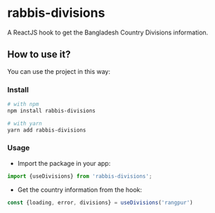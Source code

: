 # rabbis-divisions

A ReactJS hook to get the Bangladesh  Country  Divisions information.


## How to use it?

You can use the project in this way:

### Install
```bash
# with npm
npm install rabbis-divisions

# with yarn
yarn add rabbis-divisions
```

### Usage

- Import the package in your app:
```js
import {useDivisions} from 'rabbis-divisions';
```
- Get the country information from the hook:
```js
const {loading, error, divisions} = useDivisions('rangpur')
```